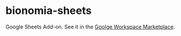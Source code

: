 # bionomia-sheets
Google Sheets Add-on. See it in the [Goolge Workspace Marketplace](https://workspace.google.com/marketplace/app/bionomia/778630534738?hl=en&pann=sheets_addon_widget).
